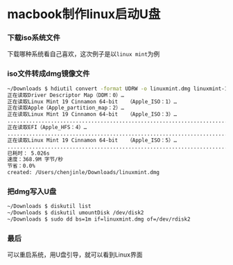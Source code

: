 # macbook制作linux启动U盘

### 下载iso系统文件
下载哪种系统看自己喜欢，这次例子是以`linux mint`为例


### iso文件转成dmg镜像文件

```sh
~/Downloads $ hdiutil convert -format UDRW -o linuxmint.dmg linuxmint-19-cinnamon-64bit.iso
正在读取Driver Descriptor Map（DDM：0）…
正在读取Linux Mint 19 Cinnamon 64-bit   （Apple_ISO：1）…
正在读取Apple（Apple_partition_map：2）…
正在读取Linux Mint 19 Cinnamon 64-bit   （Apple_ISO：3）…
..............................................................................
正在读取EFI（Apple_HFS：4）…
..............................................................................
正在读取Linux Mint 19 Cinnamon 64-bit   （Apple_ISO：5）…
..............................................................................
已耗时： 5.026s
速度：368.9M 字节/秒
节省：0.0%
created: /Users/chenjinle/Downloads/linuxmint.dmg

```

### 把dmg写入U盘
```sh
~/Downloads $ diskutil list
~/Downloads $ diskutil umountDisk /dev/disk2
~/Downloads $ sudo dd bs=1m if=linuxmint.dmg of=/dev/rdisk2
```


### 最后
可以重启系统，用U盘引导，就可以看到Linux界面